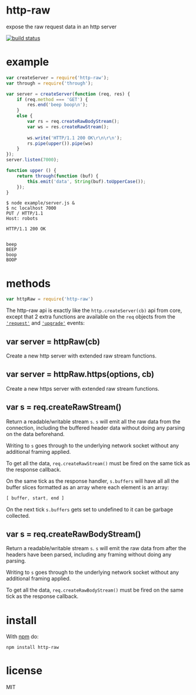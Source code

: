 # http-raw

expose the raw request data in an http server

[![build status](https://secure.travis-ci.org/substack/http-raw.png)](http://travis-ci.org/substack/http-raw)

# example

``` js
var createServer = require('http-raw');
var through = require('through');

var server = createServer(function (req, res) {
    if (req.method === 'GET') {
        res.end('beep boop\n');
    }
    else {
        var rs = req.createRawBodyStream();
        var ws = res.createRawStream();
        
        ws.write('HTTP/1.1 200 OK\r\n\r\n');
        rs.pipe(upper()).pipe(ws)
    }
});
server.listen(7000);

function upper () {
    return through(function (buf) {
        this.emit('data', String(buf).toUpperCase());
    });
}
```

```
$ node example/server.js &
$ nc localhost 7000
PUT / HTTP/1.1
Host: robots

HTTP/1.1 200 OK


beep 
BEEP
boop
BOOP
```

# methods

``` js
var httpRaw = require('http-raw')
```

The http-raw api is exactly like the `http.createServer(cb)` api from core,
except that 2 extra functions are available on the `req` objects from the
[`'request'`](http://nodejs.org/docs/latest/api/http.html#http_event_request)
and
[`'upgrade'`](http://nodejs.org/docs/latest/api/http.html#http_event_upgrade)
events:

## var server = httpRaw(cb)

Create a new http server with extended raw stream functions.

## var server = httpRaw.https(options, cb)

Create a new https server with extended raw stream functions.

## var s = req.createRawStream()

Return a readable/writable stream `s`. `s` will emit all the raw data from the
connection, including the buffered header data without doing any parsing on the
data beforehand.

Writing to `s` goes through to the underlying network socket without any
additional framing applied.

To get all the data, `req.createRawStream()` must be fired on the same tick as
the response callback.

On the same tick as the response handler, `s.buffers` will have all all the
buffer slices formatted as an array where each element is an array:

``` js
[ buffer, start, end ]
```

On the next tick `s.buffers` gets set to undefined to it can be garbage
collected.

## var s = req.createRawBodyStream()

Return a readable/writable stream `s`. `s` will emit the raw data from after the
headers have been parsed, including any framing without doing any parsing.

Writing to `s` goes through to the underlying network socket without any
additional framing applied.

To get all the data, `req.createRawBodyStream()` must be fired on the same tick
as the response callback.

# install

With [npm](https://npmjs.org) do:

```
npm install http-raw
```

# license

MIT
